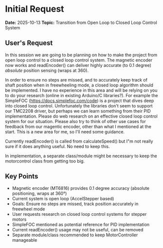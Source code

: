 # Initial Request

**Date:** 2025-10-13
**Topic:** Transition from Open Loop to Closed Loop Control System

## User's Request

In this session we are going to be planning on how to make the project from open loop control to a closed loop control system. The magnetic encoder now works and readEncoder() can deliver highly accurate (to 0.1 degree) _absolute_ position sensing (wraps at 360).

In order to ensure no steps are missed, and to accurately keep track of shaft position when in freewheeling mode, a closed loop algorithm should be implemented. I have no experience in this area and will be relying on you to do your research (online in existing Arduino/C libraries?). For example the SimpleFOC (https://docs.simplefoc.com/code) is a project that dives deep into closed loop control. Unfortunately the libraries don't seem to support our TMC2208 driver, but perhaps we can learn something from their PID implementation. Please do web research on an effective closed loop control system for our situation. Please also try to think of other use cases for feedback from our magentic encoder, other than what I mentioned at the start. This is a new area for me, so I'll need some guidance.

Currently readEncoder() is called from calculateSpeed() but I"m not really sure if it does anything useful. No need to keep this.

In implementation, a separate class/module might be necessary to keep the motorcontrol class from getting too big.

## Key Points
- Magnetic encoder (MT6816) provides 0.1 degree accuracy (absolute positioning, wraps at 360°)
- Current system is open loop (AccelStepper based)
- Goals: Ensure no steps are missed, track position accurately in freewheel mode
- User requests research on closed loop control systems for stepper motors
- SimpleFOC mentioned as potential reference for PID implementation
- Current readEncoder() usage may not be useful, can be removed
- Separate module/class recommended to keep MotorController manageable
